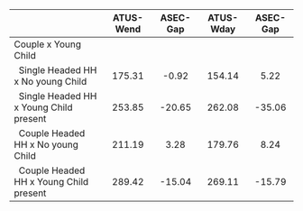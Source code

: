 
|                      |    ATUS-Wend |     ASEC-Gap |    ATUS-Wday |     ASEC-Gap |
| -------------------- | :----------: | :----------: | :----------: | :----------: |
| Couple x Young Child |              |              |              |              |
| &nbsp;&nbsp;Single Headed HH x No young Child |       175.31 |        -0.92 |       154.14 |         5.22 |
| &nbsp;&nbsp;Single Headed HH x Young Child present |       253.85 |       -20.65 |       262.08 |       -35.06 |
| &nbsp;&nbsp;Couple Headed HH x No young Child |       211.19 |         3.28 |       179.76 |         8.24 |
| &nbsp;&nbsp;Couple Headed HH x Young Child present |       289.42 |       -15.04 |       269.11 |       -15.79 |

